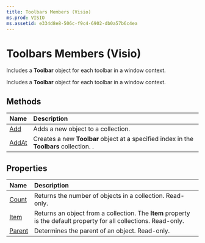 ```yaml
---
title: Toolbars Members (Visio)
ms.prod: VISIO
ms.assetid: e334d8e8-506c-f9c4-6902-db0a57b6c4ea
---
```



# Toolbars Members (Visio)
Includes a  **Toolbar** object for each toolbar in a window context.

Includes a  **Toolbar** object for each toolbar in a window context.


## Methods



|**Name**|**Description**|
|:-----|:-----|
|[Add](toolbars-add-method-visio.md)|Adds a new object to a collection.|
|[AddAt](toolbars-addat-method-visio.md)|Creates a new  **Toolbar** object at a specified index in the **Toolbars** collection. .|

## Properties



|**Name**|**Description**|
|:-----|:-----|
|[Count](toolbars-count-property-visio.md)|Returns the number of objects in a collection. Read-only.|
|[Item](toolbars-item-property-visio.md)|Returns an object from a collection. The  **Item** property is the default property for all collections. Read-only.|
|[Parent](toolbars-parent-property-visio.md)|Determines the parent of an object. Read-only.|

